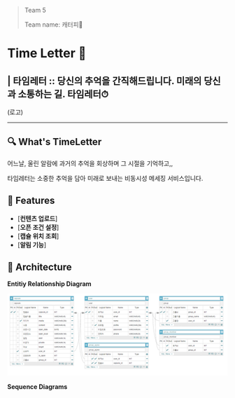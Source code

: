 > Team 5
>
> Team name: 캐터피🐛

# Time Letter 📮

## | 타임레터 :: 당신의 추억을 간직해드립니다. 미래의 당신과 소통하는 길. 타임레터⏱

(로고)

------

## 🔍 What's TimeLetter

어느날, 울린 알람에 과거의 추억을 회상하며 그 시절을 기억하고,,

타임레터는 소중한 추억을 담아 미래로 보내는 비동시성 메세징 서비스입니다.



## 🏓 Features

- [**컨텐츠 업로드**]
- [**오픈 조건 설정**]
- [**캡슐 위치 조회**]
- [**알림 기능**]



## 🔧 Architecture

**Entitiy Relationship Diagram**

![erd](docs/assets/erd.png)



**Sequence Diagrams**

